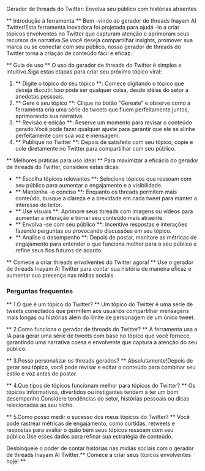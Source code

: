 Gerador de threads do Twitter: Envolva seu público com histórias atraentes

** Introdução à ferramenta **
Bem -vindo ao gerador de threads Inayam AI Twitter!Esta ferramenta inovadora foi projetada para ajudá -lo a criar tópicos envolventes no Twitter que capturam atenção e aprimoram seus recursos de narrativa.Se você deseja compartilhar insights, promover sua marca ou se conectar com seu público, nosso gerador de threads do Twitter torna a criação de conteúdo fácil e eficaz.

** Guia de uso **
O uso do gerador de threads do Twitter é simples e intuitivo.Siga estas etapas para criar seu próximo tópico viral:

1. ** Digite o tópico do seu tópico **: Comece digitando o tópico que deseja discutir.Isso pode ser qualquer coisa, desde idéias do setor a anedotas pessoais.
2. ** Gere o seu tópico **: Clique no botão "Gereate" e observe como a ferramenta cria uma série de tweets que fluem perfeitamente juntos, aprimorando sua narrativa.
3. ** Revisão e edição **: Reserve um momento para revisar o conteúdo gerado.Você pode fazer qualquer ajuste para garantir que ele se alinhe perfeitamente com sua voz e mensagem.
4. ** Publique no Twitter **: Depois de satisfeito com seu tópico, copie e cole diretamente no Twitter para compartilhar com seu público.

** Melhores práticas para uso ideal **
Para maximizar a eficácia do gerador de threads do Twitter, considere estas dicas:

- ** Escolha tópicos relevantes **: Selecione tópicos que ressoam com seu público para aumentar o engajamento e a visibilidade.
- ** Mantenha -o conciso **: Enquanto os threads permitem mais conteúdo, busque a clareza e a brevidade em cada tweet para manter o interesse do leitor.
- ** Use visuais **: Aprimore seus threads com imagens ou vídeos para aumentar a interação e tornar seu conteúdo mais atraente.
- ** Envolva -se com seu público **: Incentive respostas e interações fazendo perguntas ou provocando discussões em seu tópico.
- ** Analise o desempenho **: Depois de postar, monitore as métricas de engajamento para entender o que funciona melhor para o seu público e refine seus fios futuros de acordo.

** Comece a criar threads envolventes do Twitter agora! ** Use o gerador de threads Inayam AI Twitter para contar sua história de maneira eficaz e aumentar sua presença nas mídias sociais.

### Perguntas frequentes

** 1.O que é um tópico do Twitter? **
Um tópico do Twitter é uma série de tweets conectados que permitem aos usuários compartilhar mensagens mais longas ou histórias além do limite de personagem de um único tweet.

** 2.Como funciona o gerador de threads do Twitter? **
A ferramenta usa a IA para gerar uma série de tweets com base no tópico que você fornece, garantindo uma narrativa coesa e envolvente que captura a atenção do seu público.

** 3.Posso personalizar os threads gerados? **
Absolutamente!Depois de gerar seu tópico, você pode revisar e editar o conteúdo para combinar seu estilo e voz antes de postar.

** 4.Que tipos de tópicos funcionam melhor para tópicos do Twitter? **
Os tópicos informativos, divertidos ou instigantes tendem a ter um bom desempenho.Considere tendências do setor, histórias pessoais ou dicas relacionadas ao seu nicho.

** 5.Como posso medir o sucesso dos meus tópicos do Twitter? **
Você pode rastrear métricas de engajamento, como curtidas, retweets e respostas para avaliar o quão bem seus tópicos ressoam com seu público.Use esses dados para refinar sua estratégia de conteúdo.

Desbloqueie o poder de contar histórias nas mídias sociais com o gerador de threads Inayam AI Twitter.** Comece a criar seus tópicos envolventes hoje! **